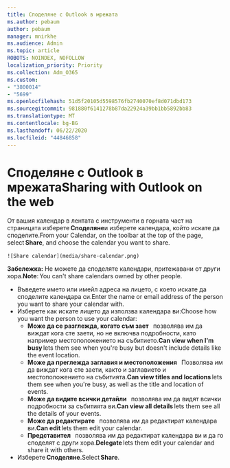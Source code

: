 ```yaml
---
title: Споделяне с Outlook в мрежата
ms.author: pebaum
author: pebaum
manager: mnirkhe
ms.audience: Admin
ms.topic: article
ROBOTS: NOINDEX, NOFOLLOW
localization_priority: Priority
ms.collection: Adm_O365
ms.custom:
- "3800014"
- "5699"
ms.openlocfilehash: 51d5f20105d5598576fb2740070ef8d071dbd173
ms.sourcegitcommit: 981880f6141278b87da22924a39bb1bb5892bb83
ms.translationtype: MT
ms.contentlocale: bg-BG
ms.lasthandoff: 06/22/2020
ms.locfileid: "44846858"
---
```

# <a name="sharing-with-outlook-on-the-web"></a><span data-ttu-id="2a67e-102">Споделяне с Outlook в мрежата</span><span class="sxs-lookup"><span data-stu-id="2a67e-102">Sharing with Outlook on the web</span></span>

<span data-ttu-id="2a67e-103">От вашия календар в лентата с инструменти в горната част на страницата изберете **Споделяне**и изберете календара, който искате да споделите.</span><span class="sxs-lookup"><span data-stu-id="2a67e-103">From your Calendar, on the toolbar at the top of the page, select **Share**, and choose the calendar you want to share.</span></span>

    ![Share calendar](media/share-calendar.png)

<span data-ttu-id="2a67e-104">**Забележка:** Не можете да споделяте календари, притежавани от други хора.</span><span class="sxs-lookup"><span data-stu-id="2a67e-104">**Note**: You can't share calendars owned by other people.</span></span>

- <span data-ttu-id="2a67e-105">Въведете името или имейл адреса на лицето, с което искате да споделите календара си.</span><span class="sxs-lookup"><span data-stu-id="2a67e-105">Enter the name or email address of the person you want to share your calendar with.</span></span>
- <span data-ttu-id="2a67e-106">Изберете как искате лицето да използва календара ви:</span><span class="sxs-lookup"><span data-stu-id="2a67e-106">Choose how you want the person to use your calendar:</span></span>
    - <span data-ttu-id="2a67e-107">**Може да се разглежда, когато съм зает**   позволява им да виждат кога сте заети, но не включва подробности, като например местоположението на събитието.</span><span class="sxs-lookup"><span data-stu-id="2a67e-107">**Can view when I'm busy** lets them see when you're busy but doesn't include details like the event location.</span></span>
    - <span data-ttu-id="2a67e-108">**Може да преглежда заглавия и местоположения**   Позволява им да виждат кога сте заети, както и заглавието и местоположението на събитията.</span><span class="sxs-lookup"><span data-stu-id="2a67e-108">**Can view titles and locations** lets them see when you're busy, as well as the title and location of events.</span></span>
    - <span data-ttu-id="2a67e-109">**Може да видите всички детайли**   позволява им да видят всички подробности за събитията ви.</span><span class="sxs-lookup"><span data-stu-id="2a67e-109">**Can view all details** lets them see all the details of your events.</span></span>
    - <span data-ttu-id="2a67e-110">**Може да редактирате**   позволява им да редактират календара ви.</span><span class="sxs-lookup"><span data-stu-id="2a67e-110">**Can edit** lets them edit your calendar.</span></span>
    - <span data-ttu-id="2a67e-111">**Представител**   позволява им да редактират календара ви и да го споделят с други хора.</span><span class="sxs-lookup"><span data-stu-id="2a67e-111">**Delegate** lets them edit your calendar and share it with others.</span></span>
- <span data-ttu-id="2a67e-112">Изберете **Споделяне**.</span><span class="sxs-lookup"><span data-stu-id="2a67e-112">Select **Share**.</span></span>

